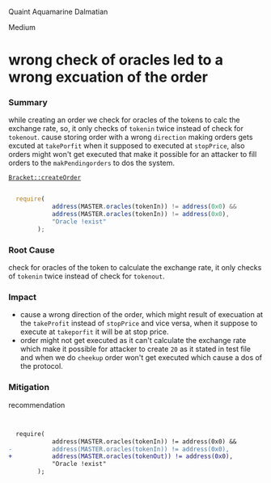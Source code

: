 Quaint Aquamarine Dalmatian

Medium

# wrong check of oracles led to a wrong excuation of the order

### Summary

while creating an order we check for oracles of the tokens to calc the exchange rate, so, it only checks of `tokenin` twice instead of check for `tokenout`. cause storing order with a wrong `direction` making orders gets excuted at `takePorfit` when it supposed to executed at `stopPrice`, also orders might won't get executed that make it possible for an attacker to fill orders to the `makPendingorders` to dos the system.  

[`Bracket::createOrder`](https://github.com/sherlock-audit/2024-11-oku/blob/ee3f781a73d65e33fb452c9a44eb1337c5cfdbd6/oku-custom-order-types/contracts/automatedTrigger/Bracket.sol#L457C1-L461C11)
```javascript

  require(
            address(MASTER.oracles(tokenIn)) != address(0x0) &&
            address(MASTER.oracles(tokenIn)) != address(0x0), 
            "Oracle !exist"
        );
```

### Root Cause

check for oracles of the token to calculate the exchange rate, it only checks of `tokenin` twice instead of check for `tokenout`.

### Impact

- cause a wrong direction of the order, which might result of execuation at the `takeProfit` instead of `stopPrice` and vice versa, when it suppose to execute at `takeporfit` it will be at stop price. 
- order might not get executed as it can't calculate the exchange rate which make it possible for attacker to create `20` as it stated in test file and when we do `cheekup` order won't get executed which cause a dos of the protocol.



### Mitigation

recommendation

```diff


  require(
            address(MASTER.oracles(tokenIn)) != address(0x0) &&
-           address(MASTER.oracles(tokenIn)) != address(0x0),  
+           address(MASTER.oracles(tokenOut)) != address(0x0),
            "Oracle !exist"
        );
```